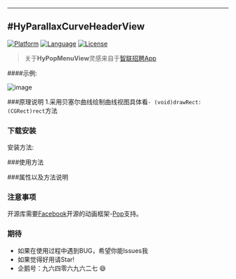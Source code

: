 ---
#HyParallaxCurveHeaderView
-------------
[![Platform](http://img.shields.io/badge/platform-ios-blue.svg?style=flat
             )](https://developer.apple.com/iphone/index.action)
[![Language](http://img.shields.io/badge/language-ObjC-brightgreen.svg?style=flat)](https://developer.apple.com/Objective-C)
[![License](http://img.shields.io/badge/license-MIT-lightgrey.svg?style=flat)](http://mit-license.org)
> 关于**HyPopMenuView**灵感来自于[智联招聘App]()

####示例:  

![image](https://github.com/wwdc14/HyParallaxCurveHeaderView/blob/master/HyParallaxCurveHeaderView/preview.gif)

###原理说明
1.采用贝塞尔曲线绘制曲线视图具体看`- (void)drawRect:(CGRect)rect`方法


### 下载安装
安装方法:  

###使用方法


###属性以及方法说明

### 注意事项
开源库需要[Facebook](https://github.com/facebook)开源的动画框架-[Pop](https://github.com/facebook/pop)支持。

### 期待
* 如果在使用过程中遇到BUG，希望你能Issues我
* 如果觉得好用请Star!
* 企鹅号：九六四零六九六二七 😄


